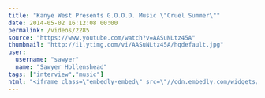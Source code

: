 ```yaml
---
title: "Kanye West Presents G.O.O.D. Music \"Cruel Summer\""
date: 2014-05-02 16:12:08 00:00
permalink: /videos/2285
source: "https://www.youtube.com/watch?v=AASuNLtz45A"
thumbnail: "http://i1.ytimg.com/vi/AASuNLtz45A/hqdefault.jpg"
user:
  username: "sawyer"
  name: "Sawyer Hollenshead"
tags: ["interview","music"]
html: "<iframe class=\"embedly-embed\" src=\"//cdn.embedly.com/widgets/media.html?src=http%3A%2F%2Fwww.youtube.com%2Fembed%2FAASuNLtz45A%3Fwmode%3Dtransparent%26feature%3Doembed&wmode=transparent&url=http%3A%2F%2Fwww.youtube.com%2Fwatch%3Fv%3DAASuNLtz45A&image=http%3A%2F%2Fi1.ytimg.com%2Fvi%2FAASuNLtz45A%2Fhqdefault.jpg&key=daaebf4d9cdd46779200162d0ca86e20&type=text%2Fhtml&schema=youtube\" width=\"854\" height=\"480\" scrolling=\"no\" frameborder=\"0\" allowfullscreen></iframe>"
---
```



